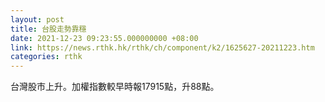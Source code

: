 ```yaml
---
layout: post
title: 台股走勢靠穩
date: 2021-12-23 09:23:55.000000000 +08:00
link: https://news.rthk.hk/rthk/ch/component/k2/1625627-20211223.htm
categories: rthk
---
```


台灣股市上升。加權指數較早時報17915點，升88點。
